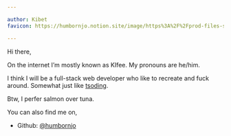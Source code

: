 ```yaml
---

author: Kibet
favicon: https://humbornjo.notion.site/image/https%3A%2F%2Fprod-files-secure.s3.us-west-2.amazonaws.com%2F816ab0e2-0bbf-4fbc-a791-de833db1ae15%2F6a4386f6-eb35-42b1-83a9-b59459afd1e9%2Ffavicon.png?id=958ffeba-5ab8-4ea7-9d06-8d91fd44b149&table=collection&spaceId=816ab0e2-0bbf-4fbc-a791-de833db1ae15&width=60&userId=&cache=v2

---
```


Hi there,

On the internet I’m mostly known as KIfee. My pronouns are he/him.

I think I will be a full-stack web developer who like to recreate and fuck around. Somewhat just like [tsoding](https://www.youtube.com/@TsodingDaily).

Btw, I perfer salmon over tuna.

You can also find me on,
- Github:   [@humbornjo](https://github.com/kibetamos)


